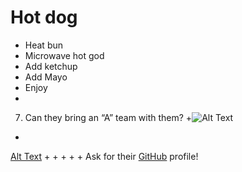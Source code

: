 # Hot dog

 - Heat bun
 - Microwave hot god
 - Add ketchup
 - Add Mayo
 - Enjoy
 - 
 
7. Can they bring an “A” team with them?
 +![Alt Text](http://www.nbc.com/sites/nbcunbc/files/files/NBC-The-A-Team-Keyart.jpg)
 +


[Alt Text](http://www.nbc.com/sites/nbcunbc/files/files/NBC-The-A-Team-Keyart.jpg)
 +
  +
 +
  +
  +
 Ask for their [GitHub](http://www.google.com) profile!
